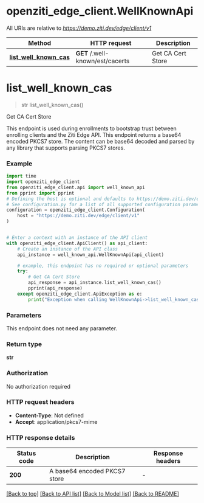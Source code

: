 # openziti_edge_client.WellKnownApi

All URIs are relative to *https://demo.ziti.dev/edge/client/v1*

Method | HTTP request | Description
------------- | ------------- | -------------
[**list_well_known_cas**](WellKnownApi.md#list_well_known_cas) | **GET** /.well-known/est/cacerts | Get CA Cert Store


# **list_well_known_cas**
> str list_well_known_cas()

Get CA Cert Store

This endpoint is used during enrollments to bootstrap trust between enrolling clients and the Ziti Edge API. This endpoint returns a base64 encoded PKCS7 store. The content can be base64 decoded and parsed by any library that supports parsing PKCS7 stores. 

### Example


```python
import time
import openziti_edge_client
from openziti_edge_client.api import well_known_api
from pprint import pprint
# Defining the host is optional and defaults to https://demo.ziti.dev/edge/client/v1
# See configuration.py for a list of all supported configuration parameters.
configuration = openziti_edge_client.Configuration(
    host = "https://demo.ziti.dev/edge/client/v1"
)


# Enter a context with an instance of the API client
with openziti_edge_client.ApiClient() as api_client:
    # Create an instance of the API class
    api_instance = well_known_api.WellKnownApi(api_client)

    # example, this endpoint has no required or optional parameters
    try:
        # Get CA Cert Store
        api_response = api_instance.list_well_known_cas()
        pprint(api_response)
    except openziti_edge_client.ApiException as e:
        print("Exception when calling WellKnownApi->list_well_known_cas: %s\n" % e)
```


### Parameters
This endpoint does not need any parameter.

### Return type

**str**

### Authorization

No authorization required

### HTTP request headers

 - **Content-Type**: Not defined
 - **Accept**: application/pkcs7-mime


### HTTP response details

| Status code | Description | Response headers |
|-------------|-------------|------------------|
**200** | A base64 encoded PKCS7 store |  -  |

[[Back to top]](#) [[Back to API list]](../README.md#documentation-for-api-endpoints) [[Back to Model list]](../README.md#documentation-for-models) [[Back to README]](../README.md)

